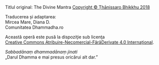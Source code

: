 Titlul original: The Divine Mantra
[Copyright © Ṭhānissaro Bhikkhu 2018](https://www.dhammatalks.org/)

Traducerea și adaptarea:  
Mircea Mare, Diana D.  
Comunitatea Dhammadha.ro  

Această operă este pusă la dispoziţie sub licenţa  
[Creative Commons Atribuire-Necomercial-FărăDerivate 4.0 Internațional](http://creativecommons.org/licenses/by-nc-nd/4.0/).

*Sabbadānaṃ dhammadānaṃ jinati*  
„Darul Dhamma e mai presus oricărui alt dar.”

